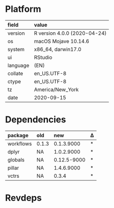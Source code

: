 # Platform

|field    |value                        |
|:--------|:----------------------------|
|version  |R version 4.0.0 (2020-04-24) |
|os       |macOS Mojave 10.14.6         |
|system   |x86_64, darwin17.0           |
|ui       |RStudio                      |
|language |(EN)                         |
|collate  |en_US.UTF-8                  |
|ctype    |en_US.UTF-8                  |
|tz       |America/New_York             |
|date     |2020-09-15                   |

# Dependencies

|package   |old   |new         |Δ  |
|:---------|:-----|:-----------|:--|
|workflows |0.1.3 |0.1.3.9000  |*  |
|dplyr     |NA    |1.0.2.9000  |*  |
|globals   |NA    |0.12.5-9000 |*  |
|pillar    |NA    |1.4.6.9000  |*  |
|vctrs     |NA    |0.3.4       |*  |

# Revdeps

